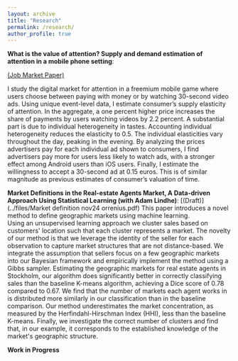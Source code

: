 ```yaml
---
layout: archive
title: "Research"
permalink: /research/
author_profile: true
---
```







**What is the value of attention? Supply and demand estimation of attention in a mobile phone setting**:

 [(Job Market Paper)](../files/JMPdraft_orrenius_attention.pdf)


I study the digital market for attention in a freemium mobile game where users choose between paying with money or by watching 30-second video ads.
Using unique event-level data, I estimate consumer’s supply elasticity of attention. 
In the aggregate, a one percent higher price increases the share of payments by users watching videos by 2.2 percent. 
A substantial part is due to individual heterogeneity in tastes. 
Accounting individual heterogeneity reduces the elasticity to 0.5. 
The individual elasticities vary throughout the day, peaking in the evening. 
By analyzing the prices advertisers pay for each individual ad shown to consumers, I find advertisers pay more for users less likely to watch ads, with a stronger effect among Android users than iOS users. Finally, I estimate the willingness to accept a 30-second ad at 0.15 euros. This is of similar magnitude as previous estimates of consumer’s valuation of time. 



**Market Definitions in the Real-estate Agents Market,  A Data-driven Approach Using Statistical Learning (with Adam Lindhe)**: 
 [(Draft)](../files/Market definition nov24 orrenius.pdf)
    This paper introduces a novel method to define geographic markets using machine learning.  
    Using an unsupervised learning approach we cluster sales based on customers' location such that each cluster represents a market. 
    The novelty of our method is that we leverage the identity of the seller for each observation to capture market structures that are not distance-based.
    We integrate the assumption that sellers focus on a few geographic markets into our Bayesian framework and empirically implement the method using a Gibbs sampler. 
    Estimating the geographic markets for real estate agents in Stockholm, our algorithm does significantly better in correctly classifying sales than the baseline K-means algorithm, achieving a Dice score of $0.78$ compared to $0.67$. 
    We find that the number of markets each agent works in is distributed more similarly in our classification than in the baseline comparison. 
    Our method underestimates the market concentration, as measured by the Herfindahl-Hirschman Index (HHI), less than the baseline K-means. 
    Finally, we investigate the correct number of clusters and find that, in our example, it corresponds to the established knowledge of the market's geographic structure.

**Work in Progress**


